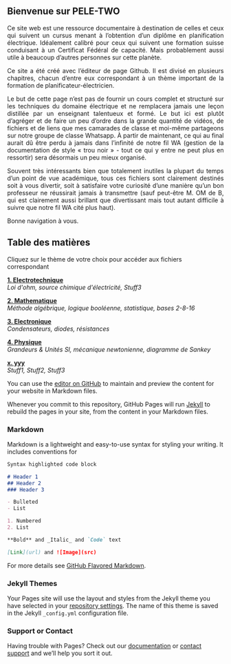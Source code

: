 ## Bienvenue sur PELE-TWO
<div align="justify">
  <p>
Ce site web est une ressource documentaire à destination de celles et ceux qui suivent un cursus menant à l’obtention d’un diplôme en planification électrique. Idéalement calibré pour ceux qui suivent une formation suisse conduisant à un Certificat Fédéral de capacité. Mais probablement aussi utile à beaucoup d’autres personnes sur cette planète.
  </p>
  <p>
Ce site a été créé avec l’éditeur de page Github. Il est divisé en plusieurs chapitres, chacun d’entre eux correspondant à un thème important de la formation de planificateur-électricien.
  </p>
  <p>
Le but de cette page n’est pas de fournir un cours complet et structuré sur les techniques du domaine électrique et ne remplacera jamais une leçon distillée par un enseignant talentueux et formé. Le but ici est plutôt d’agréger et de faire un peu d’ordre dans la grande quantité de vidéos, de fichiers et de liens que mes camarades de classe et moi-même partageons sur notre groupe de classe Whatsapp. À partir de maintenant, ce qui au final aurait dû être perdu à jamais dans l’infinité de notre fil WA (gestion de la documentation de style « trou noir » - tout ce qui y entre ne peut plus en ressortir) sera désormais un peu mieux organisé.
  </p> 
  <p>
Souvent très intéressants bien que totalement inutiles la plupart du temps d’un point de vue académique, tous ces fichiers sont clairement destinés soit à vous divertir, soit à satisfaire votre curiosité d’une manière qu’un bon professeur ne réussirait jamais à transmettre (sauf peut-être M. OM de B, qui est clairement aussi brillant que divertissant mais tout autant difficile à suivre que notre fil WA cité plus haut).
  </p>
  <p>
Bonne navigation à vous.
  </p>
</div>

## Table des matières
Cliquez sur le thème de votre choix pour accéder aux fichiers correspondant
  
  [**1. Electrotechnique**](https://bkovsky.github.io/PELE-TWO-Electrotechnique/)<br>
   _Loi d'ohm, source chimique d'électricité, Stuff3_
  
  [**2. Mathematique**](https://bkovsky.github.io/PELE-TWO-Mathematique/)<br>
   _Méthode algébrique, logique booléenne, statistique, bases 2-8-16_
  
  [**3. Electronique**](https://bkovsky.github.io/PELE-TWO-Electronique/)<br>
   _Condensateurs, diodes, résistances_
  
  [**4. Physique**](https://bkovsky.github.io/PELE-TWO-Physique/)<br>
   _Grandeurs & Unités SI, mécanique newtonienne, diagramme de Sankey_
  
  [**x. yyy**](https://bkovsky.github.io/PELE-TWO-yyy/)<br>
   _Stuff1, Stuff2, Stuff3_

 
You can use the [editor on GitHub](https://github.com/BKovsky/PELE2/edit/main/README.md) to maintain and preview the content for your website in Markdown files.

Whenever you commit to this repository, GitHub Pages will run [Jekyll](https://jekyllrb.com/) to rebuild the pages in your site, from the content in your Markdown files.

### Markdown

Markdown is a lightweight and easy-to-use syntax for styling your writing. It includes conventions for

```markdown
Syntax highlighted code block

# Header 1
## Header 2
### Header 3

- Bulleted
- List

1. Numbered
2. List

**Bold** and _Italic_ and `Code` text

[Link](url) and ![Image](src)
```

For more details see [GitHub Flavored Markdown](https://guides.github.com/features/mastering-markdown/).

### Jekyll Themes

Your Pages site will use the layout and styles from the Jekyll theme you have selected in your [repository settings](https://github.com/BKovsky/PELE2/settings/pages). The name of this theme is saved in the Jekyll `_config.yml` configuration file.

### Support or Contact

Having trouble with Pages? Check out our [documentation](https://docs.github.com/categories/github-pages-basics/) or [contact support](https://support.github.com/contact) and we’ll help you sort it out.

